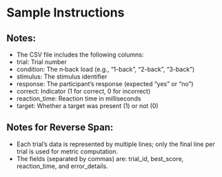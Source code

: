 # Sample Instructions

## Notes:

* The CSV file includes the following columns:
* trial: Trial number
* condition: The n‑back load (e.g., “1-back”, “2-back”, “3-back”)
* stimulus: The stimulus identifier
* response: The participant’s response (expected “yes” or “no”)
* correct: Indicator (1 for correct, 0 for incorrect)
* reaction_time: Reaction time in milliseconds
* target: Whether a target was present (1) or not (0)

## Notes for Reverse Span:

* Each trial’s data is represented by multiple lines; only the final line per trial is used for metric computation.
* The fields (separated by commas) are: trial_id, best_score, reaction_time, and error_details.
